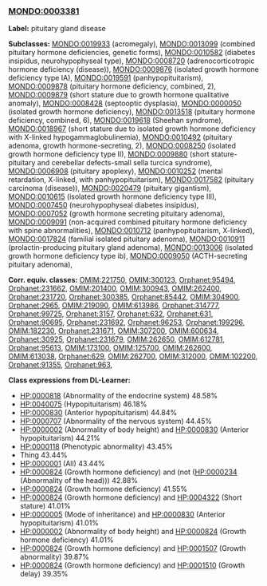 
### [MONDO:0003381](http://purl.obolibrary.org/obo/MONDO_0003381)
**Label:** pituitary gland disease

**Subclasses:** [MONDO:0019933](http://purl.obolibrary.org/obo/MONDO_0019933) (acromegaly), [MONDO:0013099](http://purl.obolibrary.org/obo/MONDO_0013099) (combined pituitary hormone deficiencies, genetic forms), [MONDO:0010582](http://purl.obolibrary.org/obo/MONDO_0010582) (diabetes insipidus, neurohypophyseal type), [MONDO:0008720](http://purl.obolibrary.org/obo/MONDO_0008720) (adrenocorticotropic hormone deficiency (disease)), [MONDO:0009876](http://purl.obolibrary.org/obo/MONDO_0009876) (isolated growth hormone deficiency type IA), [MONDO:0019591](http://purl.obolibrary.org/obo/MONDO_0019591) (panhypopituitarism), [MONDO:0009878](http://purl.obolibrary.org/obo/MONDO_0009878) (pituitary hormone deficiency, combined, 2), [MONDO:0009879](http://purl.obolibrary.org/obo/MONDO_0009879) (short stature due to growth hormone qualitative anomaly), [MONDO:0008428](http://purl.obolibrary.org/obo/MONDO_0008428) (septooptic dysplasia), [MONDO:0000050](http://purl.obolibrary.org/obo/MONDO_0000050) (isolated growth hormone deficiency), [MONDO:0013518](http://purl.obolibrary.org/obo/MONDO_0013518) (pituitary hormone deficiency, combined, 6), [MONDO:0019618](http://purl.obolibrary.org/obo/MONDO_0019618) (Sheehan syndrome), [MONDO:0018967](http://purl.obolibrary.org/obo/MONDO_0018967) (short stature due to isolated growth hormone deficiency with X-linked hypogammaglobulinemia), [MONDO:0010492](http://purl.obolibrary.org/obo/MONDO_0010492) (pituitary adenoma, growth hormone-secreting, 2), [MONDO:0008250](http://purl.obolibrary.org/obo/MONDO_0008250) (isolated growth hormone deficiency type II), [MONDO:0009880](http://purl.obolibrary.org/obo/MONDO_0009880) (short stature-pituitary and cerebellar defects-small sella turcica syndrome), [MONDO:0006908](http://purl.obolibrary.org/obo/MONDO_0006908) (pituitary apoplexy), [MONDO:0010252](http://purl.obolibrary.org/obo/MONDO_0010252) (mental retardation, X-linked, with panhypopituitarism), [MONDO:0017582](http://purl.obolibrary.org/obo/MONDO_0017582) (pituitary carcinoma (disease)), [MONDO:0020479](http://purl.obolibrary.org/obo/MONDO_0020479) (pituitary gigantism), [MONDO:0010615](http://purl.obolibrary.org/obo/MONDO_0010615) (isolated growth hormone deficiency type III), [MONDO:0007450](http://purl.obolibrary.org/obo/MONDO_0007450) (neurohypophyseal diabetes insipidus), [MONDO:0007052](http://purl.obolibrary.org/obo/MONDO_0007052) (growth hormone secreting pituitary adenoma), [MONDO:0009091](http://purl.obolibrary.org/obo/MONDO_0009091) (non-acquired combined pituitary hormone deficiency with spine abnormalities), [MONDO:0010712](http://purl.obolibrary.org/obo/MONDO_0010712) (panhypopituitarism, X-linked), [MONDO:0017824](http://purl.obolibrary.org/obo/MONDO_0017824) (familial isolated pituitary adenoma), [MONDO:0010911](http://purl.obolibrary.org/obo/MONDO_0010911) (prolactin-producing pituitary gland adenoma), [MONDO:0013006](http://purl.obolibrary.org/obo/MONDO_0013006) (isolated growth hormone deficiency type ib), [MONDO:0009050](http://purl.obolibrary.org/obo/MONDO_0009050) (ACTH-secreting pituitary adenoma), 

**Corr. equiv. classes:** [OMIM:221750](http://purl.obolibrary.org/obo/OMIM_221750), [OMIM:300123](http://purl.obolibrary.org/obo/OMIM_300123), [Orphanet:95494](http://www.orpha.net/ORDO/Orphanet_95494), [Orphanet:231662](http://www.orpha.net/ORDO/Orphanet_231662), [OMIM:201400](http://purl.obolibrary.org/obo/OMIM_201400), [OMIM:300943](http://purl.obolibrary.org/obo/OMIM_300943), [OMIM:262400](http://purl.obolibrary.org/obo/OMIM_262400), [Orphanet:231720](http://www.orpha.net/ORDO/Orphanet_231720), [Orphanet:300385](http://www.orpha.net/ORDO/Orphanet_300385), [Orphanet:85442](http://www.orpha.net/ORDO/Orphanet_85442), [OMIM:304900](http://purl.obolibrary.org/obo/OMIM_304900), [Orphanet:2965](http://www.orpha.net/ORDO/Orphanet_2965), [OMIM:219090](http://purl.obolibrary.org/obo/OMIM_219090), [OMIM:613986](http://purl.obolibrary.org/obo/OMIM_613986), [Orphanet:314777](http://www.orpha.net/ORDO/Orphanet_314777), [Orphanet:99725](http://www.orpha.net/ORDO/Orphanet_99725), [Orphanet:3157](http://www.orpha.net/ORDO/Orphanet_3157), [Orphanet:632](http://www.orpha.net/ORDO/Orphanet_632), [Orphanet:631](http://www.orpha.net/ORDO/Orphanet_631), [Orphanet:90695](http://www.orpha.net/ORDO/Orphanet_90695), [Orphanet:231692](http://www.orpha.net/ORDO/Orphanet_231692), [Orphanet:96253](http://www.orpha.net/ORDO/Orphanet_96253), [Orphanet:199296](http://www.orpha.net/ORDO/Orphanet_199296), [OMIM:182230](http://purl.obolibrary.org/obo/OMIM_182230), [Orphanet:231671](http://www.orpha.net/ORDO/Orphanet_231671), [OMIM:307200](http://purl.obolibrary.org/obo/OMIM_307200), [OMIM:600634](http://purl.obolibrary.org/obo/OMIM_600634), [Orphanet:30925](http://www.orpha.net/ORDO/Orphanet_30925), [Orphanet:231679](http://www.orpha.net/ORDO/Orphanet_231679), [OMIM:262650](http://purl.obolibrary.org/obo/OMIM_262650), [OMIM:612781](http://purl.obolibrary.org/obo/OMIM_612781), [Orphanet:95613](http://www.orpha.net/ORDO/Orphanet_95613), [OMIM:173100](http://purl.obolibrary.org/obo/OMIM_173100), [OMIM:125700](http://purl.obolibrary.org/obo/OMIM_125700), [OMIM:262600](http://purl.obolibrary.org/obo/OMIM_262600), [OMIM:613038](http://purl.obolibrary.org/obo/OMIM_613038), [Orphanet:629](http://www.orpha.net/ORDO/Orphanet_629), [OMIM:262700](http://purl.obolibrary.org/obo/OMIM_262700), [OMIM:312000](http://purl.obolibrary.org/obo/OMIM_312000), [OMIM:102200](http://purl.obolibrary.org/obo/OMIM_102200), [Orphanet:91355](http://www.orpha.net/ORDO/Orphanet_91355), [Orphanet:963](http://www.orpha.net/ORDO/Orphanet_963), 

**Class expressions from DL-Learner:**

- [HP:0000818](http://purl.obolibrary.org/obo/HP_0000818) (Abnormality of the endocrine system) 48.58%
- [HP:0040075](http://purl.obolibrary.org/obo/HP_0040075) (Hypopituitarism) 46.18%
- [HP:0000830](http://purl.obolibrary.org/obo/HP_0000830) (Anterior hypopituitarism) 44.84%
- [HP:0000707](http://purl.obolibrary.org/obo/HP_0000707) (Abnormality of the nervous system) 44.45%
- [HP:0000002](http://purl.obolibrary.org/obo/HP_0000002) (Abnormality of body height) and [HP:0000830](http://purl.obolibrary.org/obo/HP_0000830) (Anterior hypopituitarism) 44.21%
- [HP:0000118](http://purl.obolibrary.org/obo/HP_0000118) (Phenotypic abnormality) 43.45%
- Thing 43.44%
- [HP:0000001](http://purl.obolibrary.org/obo/HP_0000001) (All) 43.44%
- [HP:0000824](http://purl.obolibrary.org/obo/HP_0000824) (Growth hormone deficiency) and (not ([HP:0000234](http://purl.obolibrary.org/obo/HP_0000234) (Abnormality of the head))) 42.88%
- [HP:0000824](http://purl.obolibrary.org/obo/HP_0000824) (Growth hormone deficiency) 41.55%
- [HP:0000824](http://purl.obolibrary.org/obo/HP_0000824) (Growth hormone deficiency) and [HP:0004322](http://purl.obolibrary.org/obo/HP_0004322) (Short stature) 41.01%
- [HP:0000005](http://purl.obolibrary.org/obo/HP_0000005) (Mode of inheritance) and [HP:0000830](http://purl.obolibrary.org/obo/HP_0000830) (Anterior hypopituitarism) 41.01%
- [HP:0000002](http://purl.obolibrary.org/obo/HP_0000002) (Abnormality of body height) and [HP:0000824](http://purl.obolibrary.org/obo/HP_0000824) (Growth hormone deficiency) 41.01%
- [HP:0000824](http://purl.obolibrary.org/obo/HP_0000824) (Growth hormone deficiency) and [HP:0001507](http://purl.obolibrary.org/obo/HP_0001507) (Growth abnormality) 39.87%
- [HP:0000824](http://purl.obolibrary.org/obo/HP_0000824) (Growth hormone deficiency) and [HP:0001510](http://purl.obolibrary.org/obo/HP_0001510) (Growth delay) 39.35%


